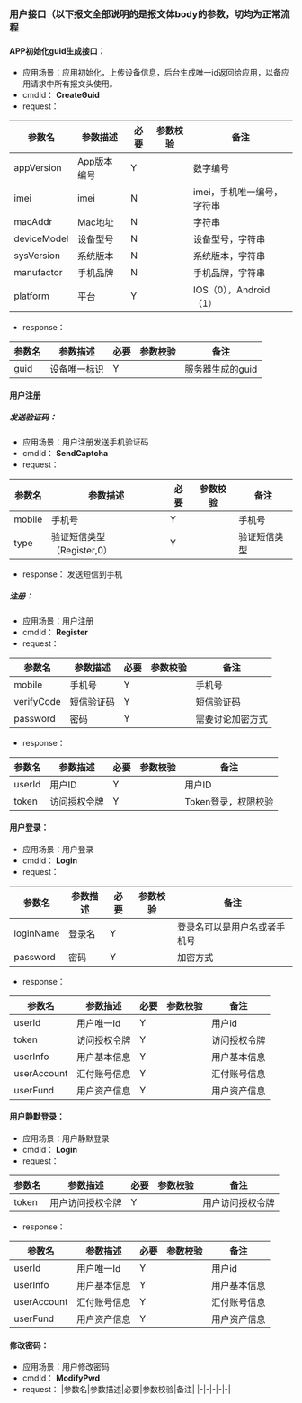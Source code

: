 ### 用户接口（以下报文全部说明的是报文体body的参数，切均为正常流程
#### APP初始化guid生成接口：  
* 应用场景：应用初始化，上传设备信息，后台生成唯一id返回给应用，以备应用请求中所有报文头使用。
* cmdId： **CreateGuid**
* request：

|参数名|参数描述|必要|参数校验|备注|
|-|-|-|-|-|
|appVersion|App版本编号|Y||数字编号|
|imei|imei|N||imei，手机唯一编号，字符串|
|macAddr	|Mac地址|	N||	字符串|
|deviceModel|	设备型号|	N||	设备型号，字符串|
|sysVersion	|系统版本|	N||	系统版本，字符串|
|manufactor|	手机品牌|	N||	手机品牌，字符串|
|platform|	平台|	Y||	IOS（0），Android（1）|


* response：

|参数名|参数描述|必要|参数校验|备注|
|-|-|-|-|-|
|guid|设备唯一标识|Y||服务器生成的guid|

#### 用户注册
##### 发送验证码：
* 应用场景：用户注册发送手机验证码
* cmdId： **SendCaptcha**
* request：

|参数名|参数描述|必要|参数校验|备注|
|-|-|-|-|-|
|mobile|手机号|Y||手机号|
|type|验证短信类型（Register,0）|Y||验证短信类型|

* response：
发送短信到手机


##### 注册：
* 应用场景：用户注册
* cmdId： **Register**
* request：

|参数名|参数描述|必要|参数校验|备注|
|-|-|-|-|-|
|mobile|手机号|Y||手机号|
|verifyCode|短信验证码|Y||短信验证码|
|password|密码|Y||需要讨论加密方式|


* response：

|参数名|参数描述|必要|参数校验|备注|
|-|-|-|-|-|
|userId|用户ID|Y||用户ID|
|token|访问授权令牌|Y||Token登录，权限校验|


#### 用户登录：
* 应用场景：用户登录
* cmdId： **Login**
* request：

|参数名|参数描述|必要|参数校验|备注|
|-|-|-|-|-|
|loginName|登录名|Y||登录名可以是用户名或者手机号|
|password|密码|Y||加密方式|

* response：

|参数名|参数描述|必要|参数校验|备注|
|-|-|-|-|-|
|userId|用户唯一Id|Y||用户id|
|token|访问授权令牌|Y||访问授权令牌|
|userInfo|用户基本信息|Y||用户基本信息|
|userAccount|汇付账号信息|Y||汇付账号信息|
|userFund|用户资产信息|Y||用户资产信息|


#### 用户静默登录：
* 应用场景：用户静默登录
* cmdId： **Login**
* request：

|参数名|参数描述|必要|参数校验|备注|
|-|-|-|-|-|
|token|用户访问授权令牌|Y||用户访问授权令牌|

* response：

|参数名|参数描述|必要|参数校验|备注|
|-|-|-|-|-|
|userId|用户唯一Id|Y||用户id|
|userInfo|用户基本信息|Y||用户基本信息|
|userAccount|汇付账号信息|Y||汇付账号信息|
|userFund|用户资产信息|Y||用户资产信息|



#### 修改密码：
* 应用场景：用户修改密码
* cmdId： **ModifyPwd**
* request：
|参数名|参数描述|必要|参数校验|备注|
|-|-|-|-|-|

